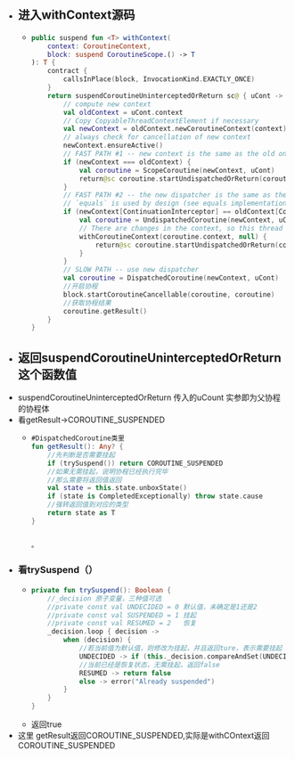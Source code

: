 - ## 进入withContext源码
	- ```kotlin
	  public suspend fun <T> withContext(
	      context: CoroutineContext,
	      block: suspend CoroutineScope.() -> T
	  ): T {
	      contract {
	          callsInPlace(block, InvocationKind.EXACTLY_ONCE)
	      }
	      return suspendCoroutineUninterceptedOrReturn sc@ { uCont ->
	          // compute new context
	          val oldContext = uCont.context
	          // Copy CopyableThreadContextElement if necessary
	          val newContext = oldContext.newCoroutineContext(context)
	          // always check for cancellation of new context
	          newContext.ensureActive()
	          // FAST PATH #1 -- new context is the same as the old one
	          if (newContext === oldContext) {
	              val coroutine = ScopeCoroutine(newContext, uCont)
	              return@sc coroutine.startUndispatchedOrReturn(coroutine, block)
	          }
	          // FAST PATH #2 -- the new dispatcher is the same as the old one (something else changed)
	          // `equals` is used by design (see equals implementation is wrapper context like ExecutorCoroutineDispatcher)
	          if (newContext[ContinuationInterceptor] == oldContext[ContinuationInterceptor]) {
	              val coroutine = UndispatchedCoroutine(newContext, uCont)
	              // There are changes in the context, so this thread needs to be updated
	              withCoroutineContext(coroutine.context, null) {
	                  return@sc coroutine.startUndispatchedOrReturn(coroutine, block)
	              }
	          }
	          // SLOW PATH -- use new dispatcher
	          val coroutine = DispatchedCoroutine(newContext, uCont)
	          //开启协程
	          block.startCoroutineCancellable(coroutine, coroutine)
	          //获取协程结果
	          coroutine.getResult()
	      }
	  }
	  ```
- ## 返回suspendCoroutineUninterceptedOrReturn这个函数值
- suspendCoroutineUninterceptedOrReturn 传入的uCount 实参即为父协程的协程体
- 看getResult->COROUTINE_SUSPENDED
	- ```kotlin
	  #DispatchedCoroutine类里
	  fun getResult(): Any? {
	      //先判断是否需要挂起
	      if (trySuspend()) return COROUTINE_SUSPENDED
	      //如果无需挂起，说明协程已经执行完毕
	      //那么需要将返回值返回
	      val state = this.state.unboxState()
	      if (state is CompletedExceptionally) throw state.cause
	      //强转返回值到对应的类型
	      return state as T
	  }
	  
	  
	  。
	  ```
- ### 看trySuspend（）
	- ```kotlin
	  private fun trySuspend(): Boolean {
	      //_decision 原子变量，三种值可选
	      //private const val UNDECIDED = 0 默认值，未确定是1还是2
	      //private const val SUSPENDED = 1 挂起
	      //private const val RESUMED = 2   恢复
	      _decision.loop { decision ->
	          when (decision) {
	              //若当前值为默认值，则修改为挂起，并且返回ture，表示需要挂起
	              UNDECIDED -> if (this._decision.compareAndSet(UNDECIDED, SUSPENDED)) return true
	              //当前已经是恢复状态，无需挂起，返回false
	              RESUMED -> return false
	              else -> error("Already suspended")
	          }
	      }
	  }
	  ```
	- 返回true
- 这里 getResult返回COROUTINE_SUSPENDED,实际是withCOntext返回 COROUTINE_SUSPENDED